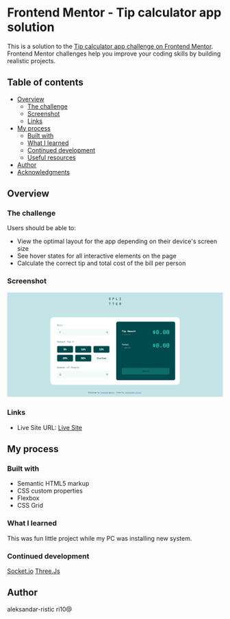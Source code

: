 # Frontend Mentor - Tip calculator app solution

This is a solution to the
[Tip calculator app challenge on Frontend Mentor](https://www.frontendmentor.io/challenges/tip-calculator-app-ugJNGbJUX).
Frontend Mentor challenges help you improve your coding skills by building
realistic projects.

## Table of contents

- [Overview](#overview)
  - [The challenge](#the-challenge)
  - [Screenshot](#screenshot)
  - [Links](#links)
- [My process](#my-process)
  - [Built with](#built-with)
  - [What I learned](#what-i-learned)
  - [Continued development](#continued-development)
  - [Useful resources](#useful-resources)
- [Author](#author)
- [Acknowledgments](#acknowledgments)

## Overview

### The challenge

Users should be able to:

- View the optimal layout for the app depending on their device's screen size
- See hover states for all interactive elements on the page
- Calculate the correct tip and total cost of the bill per person

### Screenshot

![](./screenshot.png)

### Links

- Live Site URL: [Live Site]()

## My process

### Built with

- Semantic HTML5 markup
- CSS custom properties
- Flexbox
- CSS Grid

### What I learned

This was fun little project while my PC was installing new system.

### Continued development

[Socket.io](https://socket.io/) [Three.Js](https://threejs.org/)

## Author

aleksandar-ristic ri10@

